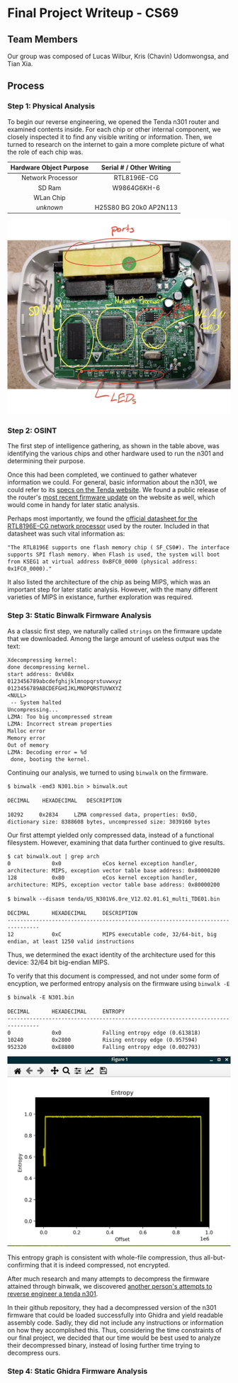 # Final Project Writeup - CS69

## Team Members

Our group was composed of Lucas Wilbur, Kris (Chavin) Udomwongsa, and Tian Xia.

## Process

### Step 1: Physical Analysis

To begin our reverse engineering, we opened the Tenda n301 router and examined contents inside.  For each chip or other internal component, we closely inspected it to find any visible writing or information.  Then, we turned to research on the internet to gain a more complete picture of what the role of each chip was.

| Hardware Object Purpose | Serial # / Other Writing |
| :---------------------: | :----------------------: |
|    Network Processor    |       RTL8196E-CG        |
|         SD Ram          |       W9864G6KH-6        |
|        WLan Chip        |                          |
|        *unknown*        |  H25S80 BG 20k0 AP2N113  |

![router-inside](tenda-inside.jpg)

### Step 2: OSINT

The first step of intelligence gathering, as shown in the table above, was identifying the various chips and other hardware used to run the n301 and determining their purpose.

Once this had been completed, we continued to gather whatever information we could.  For general, basic information about the n301, we could refer to its [specs on the Tenda website](https://www.tendacn.com/product/specification/N301.html).  We found a public release of the router's [most recent firmware update](https://www.tendacn.com/us/download/detail-3977.html) on the website as well, which would come in handy for later static analysis.

Perhaps most importantly, we found the [official datasheet for the RTL8196E-CG network processor](http://www.hytic.net/upload/files/2015/09/REALTEK-RTL8196E.pdf) used by the router.  Included in that datasheet was such vital information as:

```
"The RTL8196E supports one flash memory chip ( SF_CS0#). The interface supports SPI flash memory. When Flash is used, the system will boot from KSEG1 at virtual address 0xBFC0_0000 (physical address: 0x1FC0_0000)."
```

It also listed the architecture of the chip as being MIPS, which was an important step for later static analysis.  However, with the many different varieties of MIPS in existance, further exploration was required.

### Step 3: Static Binwalk Firmware Analysis

As a classic first step, we naturally called `strings` on the firmware update that we downloaded.  Among the large amount of useless output was the text:

```
Xdecompressing kernel:
done decompressing kernel.
start address: 0x%08x
0123456789abcdefghijklmnopqrstuvwxyz
0123456789ABCDEFGHIJKLMNOPQRSTUVWXYZ
<NULL>
 -- System halted
Uncompressing...
LZMA: Too big uncompressed stream
LZMA: Incorrect stream properties
Malloc error
Memory error
Out of memory
LZMA: Decoding error = %d
 done, booting the kernel.
```

Continuing our analysis, we turned to using `binwalk` on the firmware.

```
$ binwalk -emd3 N301.bin > binwalk.out

DECIMAL    HEXADECIMAL   DESCRIPTION

10292     0x2834     LZMA compressed data, properties: 0x5D, dictionary size: 8388608 bytes, uncompressed size: 3039160 bytes
```

Our first attempt yielded only compressed data, instead of a functional filesystem.  However, examining that data further continued to give results.

```
$ cat binwalk.out | grep arch
0             0x0             eCos kernel exception handler, architecture: MIPS, exception vector table base address: 0x80000200
128           0x80            eCos kernel exception handler, architecture: MIPS, exception vector table base address: 0x80000200

$ binwalk --disasm tenda/US_N301V6.0re_V12.02.01.61_multi_TDE01.bin 

DECIMAL       HEXADECIMAL     DESCRIPTION
--------------------------------------------------------------------------------
12            0xC             MIPS executable code, 32/64-bit, big endian, at least 1250 valid instructions
```

Thus, we determined the exact identity of the architecture used for this device: 32/64 bit big-endian MIPS.

To verify that this document is compressed, and not under some form of encyption, we performed entropy analysis on the firmware using `binwalk -E`

```
$ binwalk -E N301.bin

DECIMAL       HEXADECIMAL     ENTROPY
--------------------------------------------------------------------------------
0             0x0             Falling entropy edge (0.613818)
10240         0x2800          Rising entropy edge (0.957594)
952320        0xE8800         Falling entropy edge (0.002793)
```

![entropy-analysis-results](tenda-entropy.png)

This entropy graph is consistent with whole-file compression, thus all-but-confirming that it is indeed compressed, not encrypted.

After much research and many attempts to decompress the firmware attained through binwalk, we discovered [another person's attempts to reverse engineer a tenda n301](https://github.com/w3slee/Tenda-Firmware-Reversing ).

In their github repository, they had a decompressed version of the n301 firmware that could be loaded successfully into Ghidra and yield readable assembly code.  Sadly, they did not include any instructions or information on how they accomplished this.  Thus, considering the time constraints of our final project, we decided that our time would be best used to analyze their decompressed binary, instead of losing further time trying to decompress ours. 

### Step 4: Static Ghidra Firmware Analysis


